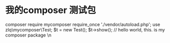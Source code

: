 # 我的composer 测试包

composer require mycomposer
require_once './vendor/autoload.php';
use zlq\mycomposer\Test;
$t = new Test();
$t->show(); // hello world, this. is my composer package \n

